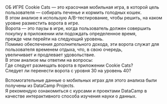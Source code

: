 ОБ ИГРЕ
Cookie Cats — это красочная мобильная игра, в которой цель пользователя — собирать печенье и кормить голодных кошек.  
В этом анализе я использую A/B-тестирование, чтобы решить, на каком уровне разместить ворота в игре.  
Ворота — это паузы в игре, когда пользователь должен совершить покупку в приложении или подождать определенное время,  
прежде чем перейти на следующий уровень.   
Помимо обеспечения дополнительного дохода, эти ворота служат для пользователя временем отдыха, что, в свою очередь,  
увеличивает и продлевает удовольствие.  
В этом анализе мы ответим на вопросы:  
Где следует размещать ворота в приложении Cookie Cats?  
Следует ли перенести ворота с уровня 30 на уровень 40?

Вспомогательные данные о мобильных играх для этого анализа были получены из DataCamp Projects.  
Я рекомендую ознакомиться с курсами и проектами DataCamp в качестве интерактивного способа изучения науки о данных.